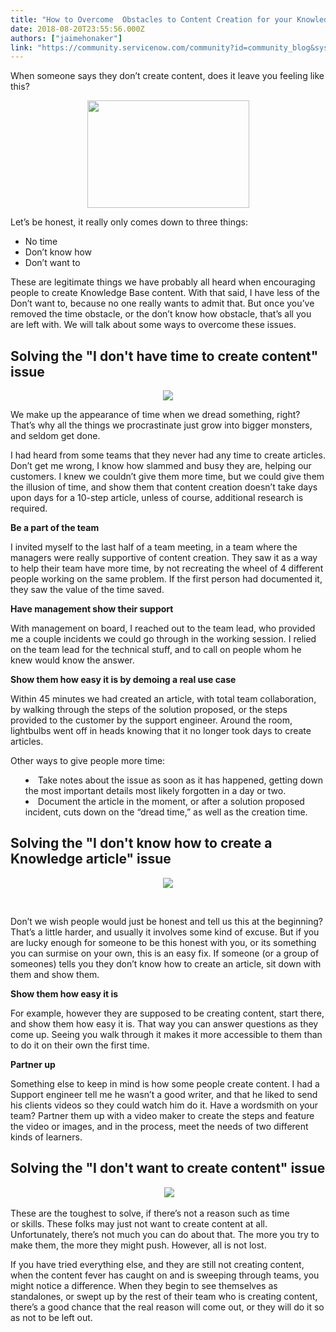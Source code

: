 ```yaml
---
title: "How to Overcome  Obstacles to Content Creation for your Knowledge Base "
date: 2018-08-20T23:55:56.000Z
authors: ["jaimehonaker"]
link: "https://community.servicenow.com/community?id=community_blog&sys_id=767475a9db4427008e7c2926ca961954"
---
```

<p>When someone says they don’t create content, does it leave you feeling like this?</p>
<center>
<p><img src="f8a13525db0427008e7c2926ca961953.iix" width="259" height="172" /></p>
</center>
<p>Let’s be honest, it really only comes down to three things:</p>
<ul><li>No time</li><li>Don’t know how</li><li>Don’t want to</li></ul>
<p>These are legitimate things we have probably all heard when encouraging people to create Knowledge Base content. With that said, I have less of the Don’t want to, because no one really wants to admit that. But once you’ve removed the time obstacle, or the don’t know how obstacle, that’s all you are left with. We will talk about some ways to overcome these issues.</p>
<h2>Solving the &#34;I don&#39;t have time to create content&#34; issue</h2>
<center>
<p><img style="max-width: 100%; max-height: 480px;" src="f81275a5db0427008e7c2926ca9619e3.iix" /></p>
</center>
<p>We make up the appearance of time when we dread something, right? That’s why all the things we procrastinate just grow into bigger monsters, and seldom get done.</p>
<p>I had heard from some teams that they never had any time to create articles. Don’t get me wrong, I know how slammed and busy they are, helping our customers. I knew we couldn’t give them more time, but we could give them the illusion of time, and show them that content creation doesn’t take days upon days for a 10-step article, unless of course, additional research is required.</p>
<p><strong>Be a part of the team</strong></p>
<p>I invited myself to the last half of a team meeting, in a team where the managers were really supportive of content creation. They saw it as a way to help their team have more time, by not recreating the wheel of 4 different people working on the same problem. If the first person had documented it, they saw the value of the time saved.</p>
<p><strong>Have management show their support</strong></p>
<p>With management on board, I reached out to the team lead, who provided me a couple incidents we could go through in the working session. I relied on the team lead for the technical stuff, and to call on people whom he knew would know the answer.</p>
<p><strong>Show them how easy it is by demoing a real use case</strong></p>
<p>Within 45 minutes we had created an article, with total team collaboration, by walking through the steps of the solution proposed, or the steps provided to the customer by the support engineer. Around the room, lightbulbs went off in heads knowing that it no longer took days to create articles.</p>
<p>Other ways to give people more time:</p>
<ul style="list-style-position: inside;"><li>Take notes about the issue as soon as it has happened, getting down the most important details most likely forgotten in a day or two.</li><li>Document the article in the moment, or after a solution proposed incident, cuts down on the “dread time,” as well as the creation time.</li></ul>
<h2>Solving the &#34;I don&#39;t know how to create a Knowledge article&#34; issue</h2>
<center>
<p><img style="max-width: 100%; max-height: 480px;" src="0d6335eddb0427008e7c2926ca96193a.iix" /></p>
</center>
<p> </p>
<p>Don’t we wish people would just be honest and tell us this at the beginning? That’s a little harder, and usually it involves some kind of excuse. But if you are lucky enough for someone to be this honest with you, or its something you can surmise on your own, this is an easy fix. If someone (or a group of someones) tells you they don’t know how to create an article, sit down with them and show them.</p>
<p><strong>Show them how easy it is</strong></p>
<p>For example, however they are supposed to be creating content, start there, and show them how easy it is. That way you can answer questions as they come up. Seeing you walk through it makes it more accessible to them than to do it on their own the first time.</p>
<p><strong>Partner up</strong></p>
<p>Something else to keep in mind is how some people create content. I had a Support engineer tell me he wasn’t a good writer, and that he liked to send his clients videos so they could watch him do it. Have a wordsmith on your team? Partner them up with a video maker to create the steps and feature the video or images, and in the process, meet the needs of two different kinds of learners.</p>
<h2>Solving the &#34;I don&#39;t want to create content&#34; issue</h2>
<center>
<p> <img style="max-width: 100%; max-height: 480px;" src="48e33da5db4427008e7c2926ca961989.iix" /></p>
</center>
<p>These are the toughest to solve, if there’s not a reason such as time or skills. These folks may just not want to create content at all. Unfortunately, there’s not much you can do about that. The more you try to make them, the more they might push. However, all is not lost.</p>
<p>If you have tried everything else, and they are still not creating content, when the content fever has caught on and is sweeping through teams, you might notice a difference. When they begin to see themselves as standalones, or swept up by the rest of their team who is creating content, there’s a good chance that the real reason will come out, or they will do it so as not to be left out.</p>